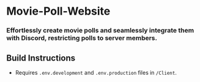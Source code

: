# Movie-Poll-Website
### Effortlessly create movie polls and seamlessly integrate them with Discord, restricting polls to server members.

## Build Instructions
- Requires `.env.development` and `.env.production` files in `/Client`.